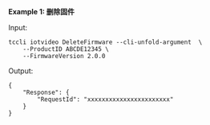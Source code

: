 **Example 1: 删除固件**



Input: 

```
tccli iotvideo DeleteFirmware --cli-unfold-argument  \
    --ProductID ABCDE12345 \
    --FirmwareVersion 2.0.0
```

Output: 
```
{
    "Response": {
        "RequestId": "xxxxxxxxxxxxxxxxxxxxxxx"
    }
}
```


